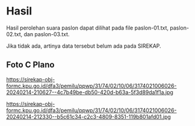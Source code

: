 # Hasil

Hasil perolehan suara paslon dapat dilihat pada file paslon-01.txt, paslon-02.txt, dan paslon-03.txt.

Jika tidak ada, artinya data tersebut belum ada pada SIREKAP.

## Foto C Plano

https://sirekap-obj-formc.kpu.go.id/dfa3/pemilu/ppwp/31/74/02/10/06/3174021006026-20240214-210627--4c7b49be-db50-420d-b63a-5f3d89da1f1a.jpg

https://sirekap-obj-formc.kpu.go.id/dfa3/pemilu/ppwp/31/74/02/10/06/3174021006026-20240214-212330--b5c61c34-c2c3-4809-8351-119b801afd01.jpg

